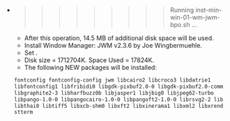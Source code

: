 * >>>>>>>>> Running inst-min-win-01-wm-jwm-bpo.sh ...
  * After this operation, 14.5 MB of additional disk space will be used.
  * Install Window Manager: JWM v2.3.6 by Joe Wingbermuehle.
  * Set .
  * Disk size = 1712704K. Space Used = 17824K.
  * The following NEW packages will be installed:
  ```bash
  fontconfig fontconfig-config jwm libcairo2 libcroco3 libdatrie1
  libfontconfig1 libfribidi0 libgdk-pixbuf2.0-0 libgdk-pixbuf2.0-common
  libgraphite2-3 libharfbuzz0b libjasper1 libjbig0 libjpeg62-turbo
  libpango-1.0-0 libpangocairo-1.0-0 libpangoft2-1.0-0 librsvg2-2 libthai-data
  libthai0 libtiff5 libxcb-shm0 libxft2 libxinerama1 libxml2 libxrender1
  stterm
  ```
